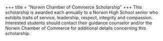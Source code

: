 +++
title = "Norwin Chamber of Commerce Scholarship"
+++
This scholarship is awarded each annually to a Norwin High School senior who exhibits traits of service, leadership, respect, integrity and compassion. Interested students should contact their guidance counselor and/or the Norwin Chamber of Commerce for additional details concerning this scholarship.
